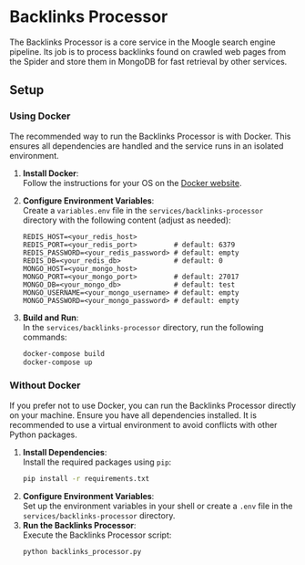 # Backlinks Processor

The Backlinks Processor is a core service in the Moogle search engine pipeline. Its job is to process backlinks found on crawled web pages from the Spider and store them in MongoDB for fast retrieval by other services.

## Setup

### Using Docker

The recommended way to run the Backlinks Processor is with Docker. This ensures all dependencies are handled and the service runs in an isolated environment.

1. **Install Docker**:  
   Follow the instructions for your OS on the [Docker website](https://docs.docker.com/get-docker/).

2. **Configure Environment Variables**:  
   Create a `variables.env` file in the `services/backlinks-processor` directory with the following content (adjust as needed):
   ```env
   REDIS_HOST=<your_redis_host>
   REDIS_PORT=<your_redis_port>         # default: 6379
   REDIS_PASSWORD=<your_redis_password> # default: empty
   REDIS_DB=<your_redis_db>             # default: 0
   MONGO_HOST=<your_mongo_host>
   MONGO_PORT=<your_mongo_port>         # default: 27017
   MONGO_DB=<your_mongo_db>             # default: test
   MONGO_USERNAME=<your_mongo_username> # default: empty
   MONGO_PASSWORD=<your_mongo_password> # default: empty
   ```

3. **Build and Run**:  
   In the `services/backlinks-processor` directory, run the following commands:
   ```bash
   docker-compose build
   docker-compose up
   ```

### Without Docker

If you prefer not to use Docker, you can run the Backlinks Processor directly on your machine. Ensure you have all dependencies installed. It is recommended to use a virtual environment to avoid conflicts with other Python packages.

1. **Install Dependencies**:  
   Install the required packages using `pip`:
   ```bash
   pip install -r requirements.txt
   ```
2. **Configure Environment Variables**:  
   Set up the environment variables in your shell or create a `.env` file in the `services/backlinks-processor` directory.
3. **Run the Backlinks Processor**:  
   Execute the Backlinks Processor script:
   ```bash
   python backlinks_processor.py
   ```
